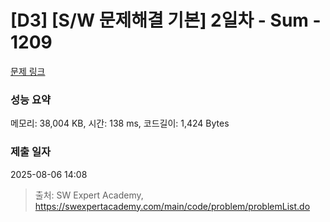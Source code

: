 # [D3] [S/W 문제해결 기본] 2일차 - Sum - 1209 

[문제 링크](https://swexpertacademy.com/main/code/problem/problemDetail.do?contestProbId=AV13_BWKACUCFAYh) 

### 성능 요약

메모리: 38,004 KB, 시간: 138 ms, 코드길이: 1,424 Bytes

### 제출 일자

2025-08-06 14:08



> 출처: SW Expert Academy, https://swexpertacademy.com/main/code/problem/problemList.do